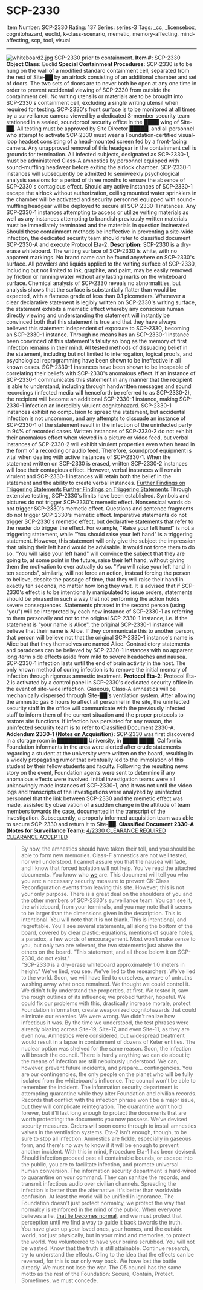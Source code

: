 # SCP-2330
Item Number: SCP-2330
Rating: 137
Series: series-3
Tags: _cc, _licensebox, cognitohazard, euclid, k-class-scenario, memetic, memory-affecting, mind-affecting, scp, tool, visual

---

![whiteboard2.jpg](https://scp-wiki.wdfiles.com/local--files/scp-2330/whiteboard2.jpg)
SCP-2330 prior to containment.
**Item #:** SCP-2330
**Object Class:** Euclid
**Special Containment Procedures:** SCP-2330 is to be hung on the wall of a modified standard containment cell, separated from the rest of Site-██ by an airlock consisting of an additional chamber and set of doors. The two sets of doors are to never both be open at any one time in order to prevent accidental viewing of SCP-2330 from outside the containment cell. No writing utensils or materials are to be brought into SCP-2330's containment cell, excluding a single writing utensil when required for testing. SCP-2330's front surface is to be monitored at all times by a surveillance camera viewed by a dedicated 3-member security team stationed in a sealed, soundproof security office in the ████ wing of Site-██.
All testing must be approved by Site Director █████, and all personnel who attempt to activate SCP-2330 must wear a Foundation-certified visual-loop headset consisting of a head-mounted screen fed by a front-facing camera. Any unapproved removal of this headgear in the containment cell is grounds for termination. All infected subjects, designated as SCP-2330-1, must be administered Class-A amnestics by personnel equipped with sound-muffling headwear before exiting the airlock chamber. SCP-2330-1 instances will subsequently be admitted to semiweekly psychological analysis sessions for a period of three months to ensure the absence of SCP-2330's contagious effect.
Should any active instances of SCP-2330-1 escape the airlock without authorization, ceiling mounted water sprinklers in the chamber will be activated and security personnel equipped with sound-muffling headgear will be deployed to secure all SCP-2330-1 instances. Any SCP-2330-1 instances attempting to access or utilize writing materials as well as any instances attempting to brandish previously written materials must be immediately terminated and the materials in question incinerated. Should these containment methods be ineffective in preventing a site-wide infection, the dedicated security team should refer to classified document SCP-2330-A and execute Protocol Eta-2.
**Description:** SCP-2330 is a dry-erase whiteboard. The writing surface of SCP-2330 is white, with no apparent markings. No brand name can be found anywhere on SCP-2330's surface. All powders and liquids applied to the writing surface of SCP-2330, including but not limited to ink, graphite, and paint, may be easily removed by friction or running water without any lasting marks on the whiteboard surface. Chemical analysis of SCP-2330 reveals no abnormalities, but analysis shows that the surface is substantially flatter than would be expected, with a flatness grade of less than 0.1 picometers.
Whenever a clear declarative statement is legibly written on SCP-2330's writing surface, the statement exhibits a memetic effect whereby any conscious human directly viewing and understanding the statement will instantly be convinced both that this statement is true and that they have always believed this statement independent of exposure to SCP-2330, becoming an SCP-2330-1 instance. Through no means has an SCP-2330-1 instance been convinced of this statement's falsity so long as the memory of first infection remains in their mind. All tested methods of dissuading belief in the statement, including but not limited to interrogation, logical proofs, and psychological reprogramming have been shown to be ineffective in all known cases. SCP-2330-1 instances have been shown to be incapable of correlating their beliefs with SCP-2330's anomalous effect. If an instance of SCP-2330-1 communicates this statement in any manner that the recipient is able to understand, including through handwritten messages and sound recordings (infected media will henceforth be referred to as SCP-2330-2), the recipient will become an additional SCP-2330-1 instance, making SCP-2330-1 infection an incredibly virulent cognitohazard. SCP-2330-1 instances exhibit no compulsion to spread the statement, but accidental infection is not uncommon, and any attempts to dissuade an instance of SCP-2330-1 of the statement result in the infection of the uninfected party in 94% of recorded cases.
Written instances of SCP-2330-2 do not exhibit their anomalous effect when viewed in a picture or video feed, but verbal instances of SCP-2330-2 will exhibit virulent properties even when heard in the form of a recording or audio feed. Therefore, soundproof equipment is vital when dealing with active instances of SCP-2330-1.
When the statement written on SCP-2330 is erased, written SCP-2330-2 instances will lose their contagious effect. However, verbal instances will remain virulent and SCP-2330-1 instances will retain both the belief in the statement and the ability to create verbal instances.
[Further Findings on Triggering Statements](javascript:;)
[Further Findings on Triggering Statements](javascript:;)
Through extensive testing, SCP-2330's limits have been established. Symbols and pictures do not trigger SCP-2330's memetic effect. Nonsensical words do not trigger SCP-2330's memetic effect. Questions and sentence fragments do not trigger SCP-2330's memetic effect. Imperative statements do not trigger SCP-2330's memetic effect, but declarative statements that refer to the reader do trigger the effect.
For example, "Raise your left hand" is not a triggering statement, while "You should raise your left hand" is a triggering statement. However, this statement will only give the subject the impression that raising their left hand would be advisable. It would not force them to do so. "You will raise your left hand" will convince the subject that they are going to, at some point in the future, raise their left hand, without giving them the motivation to ever actually do so. "You will raise your left hand in ten seconds", similarly, will not force an action, instead forcing the person to believe, despite the passage of time, that they will raise their hand in exactly ten seconds, no matter how long they wait. It is advised that if SCP-2330's effect is to be intentionally manipulated to issue orders, statements should be phrased in such a way that not performing the action holds severe consequences.
Statements phrased in the second person (using "you") will be interpreted by each new instance of SCP-2330-1 as referring to them personally and not to the original SCP-2330-1 instance, i.e. if the statement is "your name is Alice", the original SCP-2330-1 instance will believe that their name is Alice. If they communicate this to another person, that person will believe not that the original SCP-2330-1 instance's name is Alice but that they themselves are named Alice.
Contradictory statements and paradoxes can be believed by SCP-2330-1 instances with no apparent long-term side effects aside from mild to severe headaches and nausea.
SCP-2330-1 infection lasts until the end of brain activity in the host. The only known method of curing infection is to remove the initial memory of infection through rigorous amnestic treatment.
**Protocol Eta-2:** Protocol Eta-2 is activated by a control panel in SCP-2330's dedicated security office in the event of site-wide infection. Gaseous, Class-A amnestics will be mechanically dispersed through Site-██'s ventilation system. After allowing the amnestic gas 8 hours to affect all personnel in the site, the uninfected security staff in the office will communicate with the previously infected staff to inform them of the current situation and the proper protocols to restore site functions. If infection has persisted for any reason, the uninfected security team is to refer to Classified Document 2330-A.
**Addendum 2330-1 (Notes on Acquisition):** SCP-2330 was first discovered in a storage room in ████████ University, in ████ ████, California. Foundation informants in the area were alerted after crude statements regarding a student at the university were written on the board, resulting in a widely propagating rumor that eventually led to the immolation of this student by their fellow students and faculty. Following the resulting news story on the event, Foundation agents were sent to determine if any anomalous effects were involved. Initial investigation teams were all unknowingly made instances of SCP-2330-1, and it was not until the video logs and transcripts of the investigations were analyzed by uninfected personnel that the link between SCP-2330 and the memetic effect was made, assisted by observation of a sudden change in the attitude of team members towards the case, documented in the transcript of the investigation. Subsequently, a properly informed acquisition team was able to secure SCP-2330 and return it to Site-██.
**Classified Document 2330-A (Notes for Surveillance Team):**
[4/2330 CLEARANCE REQUIRED](javascript:;)
[CLEARANCE ACCEPTED](javascript:;)
> By now, the amnestics should have taken their toll, and you should be able to form new memories. Class-F amnestics are not well tested, nor well understood. I cannot assure you that the nausea will fade, and I know that forced isolation will not help.
> You've read the attached documents. You know who [we](http://www.scp-wiki.net/we-need-to-talk-about-fifty-five) are. This document will tell you who you are: a necessary security measure to prevent CK-Class Reconfiguration events from leaving this site. However, this is not your only purpose. There is a great deal on the shoulders of you and the other members of SCP-2330's surveillance team.
> You can see it, the whiteboard, from your terminals, and you may note that it seems to be larger than the dimensions given in the description. This is intentional. You will note that it is not blank. This is intentional, and regrettable. You'll see several statements, all along the bottom of the board, covered by clear plastic: equations, mentions of square holes, a paradox, a few words of encouragement. Most won't make sense to you, but only two are relevant, the two statements just above the others on the board.
> "This statement, and all those below it on SCP-2330, do not exist."  
>  "SCP-2330 is a dry-erase whiteboard approximately 1.0 meters in height."
> We've lied, you see. We've lied to the researchers. We've lied to the world. Soon, we will have lied to ourselves, a wave of untruths washing away what once remained.
> We thought we could control it. We didn't fully understand the properties, at first. We tested it, saw the rough outlines of its influence; we probed further, hopeful. We could fix our problems with this, drastically increase morale, protect Foundation information, create weaponized cognitohazards that could eliminate our enemies. We were wrong.
> We didn't realize how infectious it was. By the time we understood, the test phrases were already blazing across Site-19, Site-17, and even Site-11, as they are even now. Amnestics were considered, but widespread treatment would result in a lapse in containment of dozens of Keter entities. The nuclear option was shelved for the same reason.
> Soon, the infection will breach the council. There is hardly anything we can do about it; the means of infection are still nebulously understood. We can, however, prevent future incidents, and prepare… contingencies.
> You are our contingencies, the only people on the planet who will be fully isolated from the whiteboard's influence. The council won't be able to remember the incident. The information security department is attempting quarantine while they alter Foundation and civilian records. Records that conflict with the infection phrase won't be a major issue, but they will complicate reintegration. The quarantine won't hold forever, but it'll last long enough to protect the documents that are worth protecting: the documents you now possess.
> We've devised security measures. Orders will soon come through to install amnestics valves in the ventilation systems. Eta-2 isn't enough, though, to be sure to stop all infection. Amnestics are fickle, especially in gaseous form, and there's no way to know if it will be enough to prevent another incident. With this in mind, Procedure Eta-1 has been devised.
> Should infection proceed past all containable bounds, or escape into the public, you are to facilitate infection, and promote universal human conversion. The information security department is hard-wired to quarantine on your command. They can sanitize the records, and transmit infectious audio over civilian channels.
> Spreading the infection is better than the alternative. It's better than worldwide confusion. At least the world will be unified in ignorance. The Foundation doesn't just protect normalcy, we protect the way that normalcy is reinforced in the mind of the public. When everyone believes a lie, [that lie becomes normal](http://www.scp-wiki.net/scp-8900-ex), and we must protect that perception until we find a way to guide it back towards the truth.  
>  You have given up your loved ones, your homes, and the outside world, not just physically, but in your mind and memories, to protect the world. You volunteered to have your brains scrubbed. You will not be wasted.
> Know that the truth is still attainable. Continue research, try to understand the effects. Cling to the idea that the effects can be reversed, for this is our only way back. We have lost the battle already. We must not lose the war.
> The O5 council has the same motto as the rest of the Foundation: Secure, Contain, Protect.
> Sometimes, we must concede.